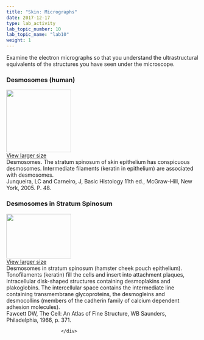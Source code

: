 ```yaml
---
title: "Skin: Micrographs"
date: 2017-12-17
type: lab_activity
lab_topic_number: 10
lab_topic_name: "lab10"
weight: 1
---
```

<div class="entrybody">
						<p>Examine the electron micrographs so that you understand the ultrastructural equivalents of the structures you have seen under the microscope.</p>

<h3>Desmosomes (human)</h3>

<div class="slidepopup"><div class="thumbnail"> <a href="/assets_c/2009/07/40-1291/" target="_blank" > <img src="http://ccnmtl.columbia.edu/projects/histologylab/assets/images/40-thumb-170x164-1291.jpg" width="170" height="164" alt="" class="mt-image-left"> </a><br> <a href="/assets_c/2009/07/40-1291/" target="_blank" >View larger size</a> </div><div class="slidetxt">
Desmosomes. The stratum spinosum of skin epithelium has conspicuous desmosomes. Intermediate filaments (keratin in epithelium) are associated with desmosomes. <br>
Junqueira, LC and Carneiro, J, Basic Histology 11th ed., McGraw-Hill, New York, 2005. P. 48.</div></div>

<h3>Desmosomes in Stratum Spinosum</h3>

<div class="slidepopup"><div class="thumbnail"> <a href="/assets_c/2009/07/41-1294/" target="_blank" > <img src="http://ccnmtl.columbia.edu/projects/histologylab/assets/images/41-thumb-170x117-1294.jpg" width="170" height="117" alt="" class="mt-image-left"> </a><br> <a href="/assets_c/2009/07/41-1294/" target="_blank" >View larger size</a> </div><div class="slidetxt">
Desmosomes in stratum spinosum (hamster cheek pouch epithelium). Tonofilaments (keratin) fill the cells and insert into attachment plaques, intracellular disk-shaped structures containing desmoplakins and plakoglobins. The intercellular space contains the intermediate line containing transmembrane glycoproteins, the desmogleins and desmocollins (members of the cadherin family of calcium dependent adhesion molecules). <br>
Fawcett <span class="caps">DW,</span> The Cell: An Atlas of Fine Structure, WB Saunders, Philadelphia, 1966, p. 371.</div></div>
						
						
						</div>
